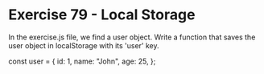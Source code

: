 # Exercise 79 - Local Storage
In the exercise.js file, we find a user object. Write a function that saves the user object in localStorage with its 'user' key.

const user = {
  id: 1,
  name: "John",
  age: 25,
};